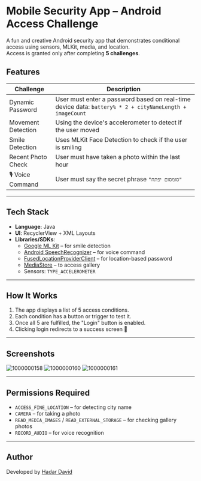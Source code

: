 #  Mobile Security App – Android Access Challenge

A fun and creative Android security app that demonstrates conditional access using sensors, MLKit, media, and location.  
Access is granted only after completing **5 challenges**.

##  Features

| Challenge | Description |
|----------|-------------|
|  Dynamic Password | User must enter a password based on real-time device data: `battery% * 2 + cityNameLength + imageCount` |
|  Movement Detection | Using the device's accelerometer to detect if the user moved |
|  Smile Detection | Uses MLKit Face Detection to check if the user is smiling |
|  Recent Photo Check | User must have taken a photo within the last hour |
| 🎙 Voice Command | User must say the secret phrase `"סומסום יפתח"` |

---

##  Tech Stack

- **Language**: Java
- **UI**: RecyclerView + XML Layouts
- **Libraries/SDKs**:
  - [Google ML Kit](https://developers.google.com/ml-kit/vision/face-detection) – for smile detection
  - [Android SpeechRecognizer](https://developer.android.com/reference/android/speech/SpeechRecognizer) – for voice command
  - [FusedLocationProviderClient](https://developers.google.com/android/reference/com/google/android/gms/location/FusedLocationProviderClient) – for location-based password
  - [MediaStore](https://developer.android.com/reference/android/provider/MediaStore) – to access gallery
  - Sensors: `TYPE_ACCELEROMETER`

---

##  How It Works

1. The app displays a list of 5 access conditions.
2. Each condition has a button or trigger to test it.
3. Once all 5 are fulfilled, the "Login" button is enabled.
4. Clicking login redirects to a success screen 🎉

---

##  Screenshots
![1000000158](https://github.com/user-attachments/assets/32e36208-ba5e-4201-b165-e06ea9af1013)
![1000000160](https://github.com/user-attachments/assets/94e9bf3c-8879-4d91-ae23-7f88b11680c7)
![1000000161](https://github.com/user-attachments/assets/c76d7d6f-876f-4741-ba31-2d5c12707604)




---

##  Permissions Required

- `ACCESS_FINE_LOCATION` – for detecting city name
- `CAMERA` – for taking a photo
- `READ_MEDIA_IMAGES` / `READ_EXTERNAL_STORAGE` – for checking gallery photos
- `RECORD_AUDIO` – for voice recognition

---

##  Author

Developed by [Hadar David](https://github.com/yourusername)  



